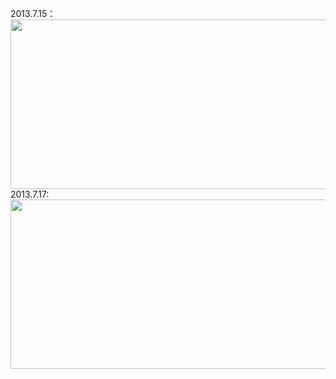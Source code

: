 2013.7.15：
<img src="http://ww4.sinaimg.cn/mw690/b8700d2fgw1e6nu2yxavmj21hc0l0wgs.jpg" width="690" height="271" />
2013.7.17:
<img src="http://ww1.sinaimg.cn/mw690/b8700d2fgw1e6q13t24f6j21hc0hlq6g.jpg" width="690" height="271" />